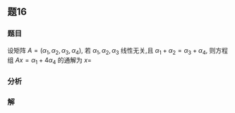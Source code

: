 ## 题16
### 题目
设矩阵 $A = (\alpha_1, \alpha_2, \alpha_3, \alpha_4)$, 若 $\alpha_1, \alpha_2, \alpha_3$ 线性无关,且 $\alpha_1 + \alpha_2 = \alpha_3 + \alpha_4$, 则方程组 $Ax = \alpha_1 + 4\alpha_4$ 的通解为 $x =$
### 分析

### 解